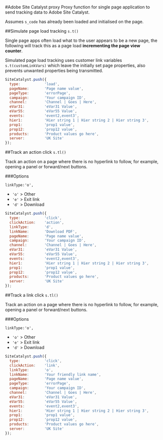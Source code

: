 #Adobe Site Catalyst proxy
Proxy function for single page application to send tracking data to Adobe Site Catalyst.  

Assumes `s_code` has already been loaded and initialised on the page.  

##Simulate page load tracking `s.t()`

Single page apps often load what to the user appears to be a new page, the following will track this as a page load **incrementing the page view counter**.

Simulated page load tracking uses customer link variables `s.t(customLinkVars)` which leave the initially set page properties, also prevents unwanted properties being transmitted.

````javascript
SiteCatalyst.push({
  type:           'load',
  pageName:       'Page name value', 
  pageType:       'errorPage',
  campaign:       'Your campaign ID',
  channel:        'Channel | Goes | Here', 
  eVar31:         'eVar31 Value',
  eVar55:         'eVar55 Value',
  events:         'event2,event3',
  hier1:          'Hier string 1 | Hier string 2 | Hier string 3',
  prop1:          'prop1 value',
  prop12:         'prop12 value',
  products:       'Product values go here',
  server:         'UK Site' 
});
````

##Track an action click `s.tl()`

Track an action on a page where there is no hyperlink to follow, for example, opening a panel or forward/next buttons.

###Options

`linkType:'o',` 

* `'o'` > Other
* `'e'` > Exit link
* `'d'` > Download

````javascript
SiteCatalyst.push({
  type:           'click',
  clickAction:    'action',
  linkType:       'd',
  linkName:       'Download PDF', 
  pageName:       'Page name value', 
  campaign:       'Your campaign ID',
  channel:        'Channel | Goes | Here', 
  eVar31:         'eVar31 Value',
  eVar55:         'eVar55 Value',
  events:         'event2,event3',
  hier1:          'Hier string 1 | Hier string 2 | Hier string 3', 
  prop1:          'prop1 value',
  prop12:         'prop12 value',
  products:       'Product values go here',
  server:         'UK Site' 
});

````
##Track a link click `s.tl()`

Track an action on a page where there is no hyperlink to follow, for example, opening a panel or forward/next buttons.

###Options

`linkType:'o',` 

* `'o'` > Other
* `'e'` > Exit link
* `'d'` > Download

````javascript
SiteCatalyst.push({
  type:           'click',
  clickAction:    'link',
  linkType:       'o',
  linkName:       'Your friendly link name', 
  pageName:       'Page name value', 
  pageType:       'errorPage',
  campaign:       'Your campaign ID',
  channel:        'Channel | Goes | Here', 
  eVar31:         'eVar31 Value',
  eVar55:         'eVar55 Value',
  events:         'event2,event3',
  hier1:          'Hier string 1 | Hier string 2 | Hier string 3', 
  prop1:          'prop1 value',
  prop12:         'prop12 value',
  products:       'Product values go here',
  server:         'UK Site' 
});
````

